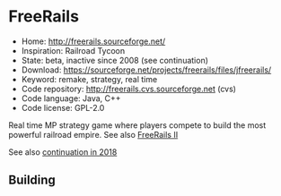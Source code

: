 # FreeRails

- Home: http://freerails.sourceforge.net/
- Inspiration: Railroad Tycoon
- State: beta, inactive since 2008 (see continuation)
- Download: https://sourceforge.net/projects/freerails/files/jfreerails/
- Keyword: remake, strategy, real time
- Code repository: http://freerails.cvs.sourceforge.net (cvs)
- Code language: Java, C++
- Code license: GPL-2.0

Real time MP strategy game where players compete to build the most powerful railroad empire.
See also [FreeRails II](http://freerails2.sourceforge.net/)

See also [continuation in 2018](https://github.com/Trilarion/freerails)

## Building
